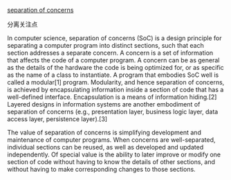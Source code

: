 [separation of concerns ](https://en.wikipedia.org/wiki/Separation_of_concerns)

分离关注点

In computer science, separation of concerns (SoC) is a design principle for separating a computer program into distinct sections, such that each section addresses a separate concern. A concern is a set of information that affects the code of a computer program. A concern can be as general as the details of the hardware the code is being optimized for, or as specific as the name of a class to instantiate. A program that embodies SoC well is called a modular[1] program. Modularity, and hence separation of concerns, is achieved by encapsulating information inside a section of code that has a well-defined interface. Encapsulation is a means of information hiding.[2] Layered designs in information systems are another embodiment of separation of concerns (e.g., presentation layer, business logic layer, data access layer, persistence layer).[3]

The value of separation of concerns is simplifying development and maintenance of computer programs. When concerns are well-separated, individual sections can be reused, as well as developed and updated independently. Of special value is the ability to later improve or modify one section of code without having to know the details of other sections, and without having to make corresponding changes to those sections.